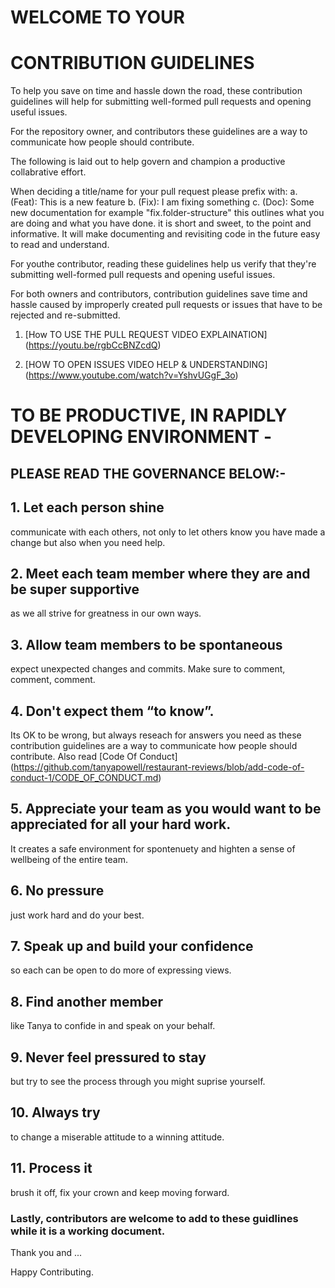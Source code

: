 # WELCOME TO YOUR 
# CONTRIBUTION GUIDELINES


To help you save on time and hassle down the road, 
these contribution guidelines will help for submitting well-formed pull requests and opening useful issues.

For the repository owner, and contributors these guidelines are a way to communicate how people should contribute.

The following is laid out to help govern and champion a productive collabrative effort.

When deciding a title/name for your pull request please prefix with:
a. (Feat): This is a new feature
b. (Fix): I am fixing something
c. (Doc): Some new documentation
for example "fix.folder-structure" this outlines what you are doing and what you have done. it is short and sweet, to the point and informative. It will make documenting and revisiting code in the future easy to read and understand.

For youthe contributor, reading these guidelines help us verify that they're submitting well-formed pull requests and opening useful issues.

For both owners and contributors, contribution guidelines save time and hassle caused by improperly created pull requests or issues that have to be rejected and re-submitted.

1. [How TO USE THE PULL REQUEST VIDEO EXPLAINATION] (https://youtu.be/rgbCcBNZcdQ) 

2. [HOW TO OPEN ISSUES VIDEO HELP & UNDERSTANDING] (https://www.youtube.com/watch?v=YshvUGgF_3o)


# TO BE PRODUCTIVE, IN RAPIDLY DEVELOPING ENVIRONMENT - 
## PLEASE READ THE GOVERNANCE BELOW:-

## 1. Let each person shine  
communicate with each others, not only to let others know you have made a change but also when you need help.

## 2. Meet each team member where they are and be super supportive
as we all strive for greatness in our own ways. 

## 3. Allow team members to be spontaneous
expect unexpected changes and commits. Make sure to comment, comment, comment.

## 4. Don't expect them “to know”. 
Its OK to be wrong, but always reseach for answers you need as these contribution guidelines are a way to communicate how people should contribute. 
Also read [Code Of Conduct] (https://github.com/tanyapowell/restaurant-reviews/blob/add-code-of-conduct-1/CODE_OF_CONDUCT.md)

## 5. Appreciate your team as you would want to be appreciated for all your hard work. 
It creates a safe environment for spontenuety and highten a sense of wellbeing of the entire team.

## 6. No pressure 
just work hard and do your best.

## 7. Speak up and build your confidence 
so each can be open to do more of expressing views. 

## 8. Find another member 
like Tanya to confide in and speak on your behalf. 

## 9. Never feel pressured to stay 
but try to see the process through you might suprise yourself. 

## 10. Always try 
to change a miserable attitude to a winning attitude.

## 11. Process it 
brush it off, fix your crown and keep moving forward.

### Lastly, contributors are welcome to add to these guidlines while it is a working document.

Thank you and ...

Happy Contributing.




